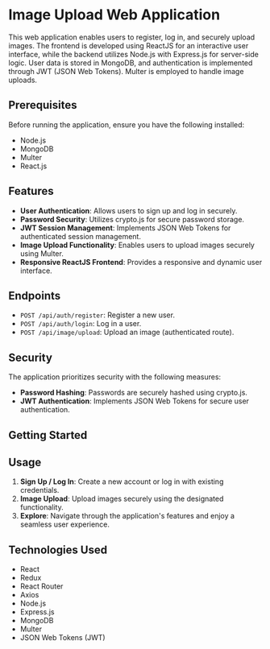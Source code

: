 # Image Upload Web Application

This web application enables users to register, log in, and securely upload images. The frontend is developed using ReactJS for an interactive user interface, while the backend utilizes Node.js with Express.js for server-side logic. User data is stored in MongoDB, and authentication is implemented through JWT (JSON Web Tokens). Multer is employed to handle image uploads.

## Prerequisites

Before running the application, ensure you have the following installed:

- Node.js
- MongoDB
- Multer
- React.js

## Features

- **User Authentication**: Allows users to sign up and log in securely.
- **Password Security**: Utilizes crypto.js for secure password storage.
- **JWT Session Management**: Implements JSON Web Tokens for authenticated session management.
- **Image Upload Functionality**: Enables users to upload images securely using Multer.
- **Responsive ReactJS Frontend**: Provides a responsive and dynamic user interface.

## Endpoints

- `POST /api/auth/register`: Register a new user.
- `POST /api/auth/login`: Log in a user.
- `POST /api/image/upload`: Upload an image (authenticated route).

## Security

The application prioritizes security with the following measures:

- **Password Hashing**: Passwords are securely hashed using crypto.js.
- **JWT Authentication**: Implements JSON Web Tokens for secure user authentication.

## Getting Started

## Usage

1. **Sign Up / Log In**: Create a new account or log in with existing credentials.
2. **Image Upload**: Upload images securely using the designated functionality.
3. **Explore**: Navigate through the application's features and enjoy a seamless user experience.

## Technologies Used

- React
- Redux
- React Router
- Axios
- Node.js
- Express.js
- MongoDB
- Multer
- JSON Web Tokens (JWT)
